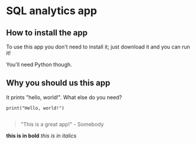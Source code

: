 # SQL analytics app

## How to install the app

To use this app you don't need to install it; just download it and you can run it!

You'll need Python though.

## Why you should us this app

It prints "hello, world!". What else do you need?

```
print("Hello, world!")


```

> "This is a great app!" - Somebody

**this is in bold**
_this is in italics_
